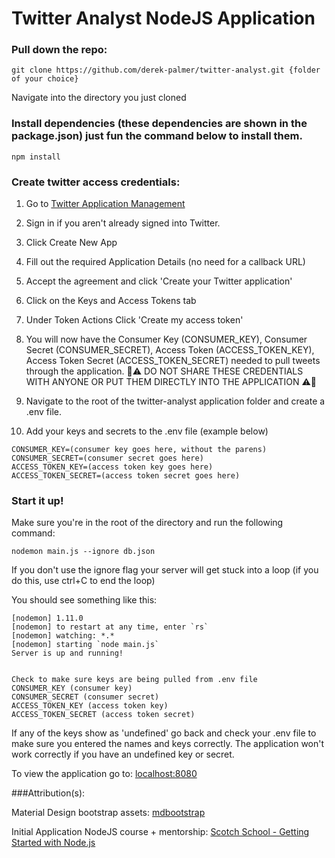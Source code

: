 # Twitter Analyst NodeJS Application

### Pull down the repo:
```
git clone https://github.com/derek-palmer/twitter-analyst.git {folder of your choice}
```
Navigate into the directory you just cloned

### Install dependencies (these dependencies are shown in the package.json) just fun the command below to install them.
```
npm install
```
### Create twitter access credentials:

1.  Go to [Twitter Application Management](https://dev.twitter.com/apps)
&nbsp;
2.  Sign in if you aren't already signed into Twitter.
&nbsp;
3.  Click Create New App
&nbsp;
4.  Fill out the required Application Details (no need for a callback URL)
&nbsp;
5.  Accept the agreement and click 'Create your Twitter application'
&nbsp;
6.  Click on the Keys and Access Tokens tab
&nbsp;
7.  Under Token Actions Click 'Create my access token'
&nbsp;
8.  You will now have the Consumer Key (CONSUMER_KEY), 	Consumer Secret (CONSUMER_SECRET), 	Access Token (ACCESS_TOKEN_KEY), Access Token Secret (ACCESS_TOKEN_SECRET) needed to pull tweets through the application. :rotating_light::warning: DO NOT SHARE THESE CREDENTIALS WITH ANYONE OR PUT THEM DIRECTLY INTO THE APPLICATION :warning::rotating_light:

9.  Navigate to the root of the twitter-analyst application folder and create a .env file.
&nbsp;
10. Add your keys and secrets to the .env file (example below)

```
CONSUMER_KEY=(consumer key goes here, without the parens)
CONSUMER_SECRET=(consumer secret goes here)
ACCESS_TOKEN_KEY=(access token key goes here)
ACCESS_TOKEN_SECRET=(access token secret goes here)
```
### Start it up!

Make sure you're in the root of the directory and run the following command:

```
nodemon main.js --ignore db.json
```

If you don't use the ignore flag your server will get stuck into a loop (if you do this, use ctrl+C to end the loop)

You should see something like this:

```
[nodemon] 1.11.0
[nodemon] to restart at any time, enter `rs`
[nodemon] watching: *.*
[nodemon] starting `node main.js`
Server is up and running!


Check to make sure keys are being pulled from .env file
CONSUMER_KEY (consumer key)
CONSUMER_SECRET (consumer secret)
ACCESS_TOKEN_KEY (access token key)
ACCESS_TOKEN_SECRET (access token secret)
```

If any of the keys show as 'undefined' go back and check your .env file to make sure you entered the names and keys correctly. The application won't work correctly if you have an undefined key or secret.

To view the application go to: [localhost:8080](localhost:8080)

###Attribution(s):

Material Design bootstrap assets: [mdbootstrap](https://github.com/mdbootstrap/bootstrap-material-design)

Initial Application NodeJS course + mentorship: [Scotch School - Getting Started with Node.js](https://school.scotch.io/getting-started-with-nodejs)
